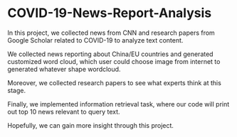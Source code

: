 # COVID-19-News-Report-Analysis
In this project, we collected news from CNN and research papers from Google Scholar related to COVID-19 to analyze text content.

We collected news reporting about China/EU countries and generated customized word cloud, which user could choose image from internet to generated whatever shape wordcloud. 

Moreover, we collected research papers to see what experts think at this stage.

Finally, we implemented information retrieval task, where our code will print out top 10 news relevant to query text.

Hopefully, we can gain more insight through this project.
